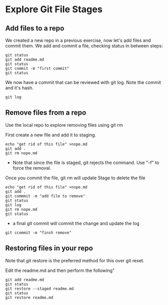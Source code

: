# Explore Git File Stages

## Add files to a repo
We created a new repo in a previous exercise, now let's add files and commit them. We add and commit a file, checking status in between steps:

```
git status
git add readme.md
git status
git commit -m "first commit"
git status
```

We now have a commit that can be reviewed with git log. Note the commit and it's hash.
```
git log
```

## Remove files from a repo

Use the local repo to explore removing files using git rm

First create a new file and add it to staging. 

```
echo "get rid of this file" >nope.md
git add .
git rm nope.md

```
* Note that since the file is staged, git rejects the command. Use "-f" to force the removal. 

Once you commit the file, git rm will update Stage to delete the file

```
echo "get rid of this file" >nope.md
git add .
git commmit -m "add file to remove"
git status
git log
git rm nope.md
git status
```
* a final git commit will commit the change and update the log

```
git ccommit -m "finsh remove"
```

## Restoring files in your repo
Note that git restore is the preferred method for this over git reset.

Edit the readme.md and then perform the following"
```
git add readme.md
git status
git restore --staged readme.md
git status
git restore readme.md 
```


